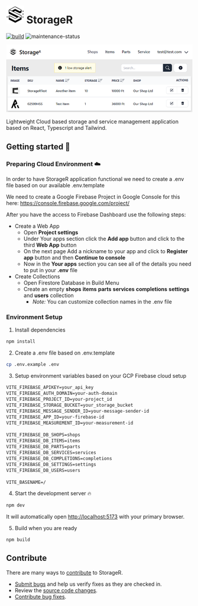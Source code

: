 # ![Logo](./src/assets/logo_48.png) StorageR

[![build](https://github.com/Reterics/storager/actions/workflows/npm-build-test.yml/badge.svg)](https://github.com/Reterics/storager/actions/workflows/npm-build-test.yml) ![maintenance-status](https://img.shields.io/badge/maintenance-actively--developed-brightgreen.svg)

![Preview](./public/img/screenshot.png)

Lightweight Cloud based storage and service management application based on React, Typescript and Tailwind.

## Getting started 🚀

### Preparing Cloud Environment ☁️

In order to have StorageR application functional we need to create a .env file based on our available .env.template

We need to create a Google Firebase Project in Google Console for this here: https://console.firebase.google.com/project/

After you have the access to Firebase Dashboard use the following steps:

- Create a Web App
    - Open **Project settings**
    - Under Your apps section click the **Add app** button and click to the third **Web App** button
    - On the next page Add a nickname to your app and click to **Register app** button and then **Continue to console**
    - Now in the **Your apps** section you can see all of the details you need to put in your **.env** file
- Create Collections
    - Open Firestore Database in Build Menu
    - Create an empty **shops**  **items** **parts** **services** **completions** **settings** and **users** collection
      - _Note:_ You can customize collection names in the .env file

### Environment Setup

1. Install dependencies

```bash
npm install
```

2. Create a .env file based on .env.template
```bash
cp .env.example .env
```

3. Setup environment variables based on your GCP Firebase cloud setup

```dotenv
VITE_FIREBASE_APIKEY=your_api_key
VITE_FIREBASE_AUTH_DOMAIN=your-auth-domain
VITE_FIREBASE_PROJECT_ID=your-project_id
VITE_FIREBASE_STORAGE_BUCKET=your_storage_bucket
VITE_FIREBASE_MESSAGE_SENDER_ID=your-message-sender-id
VITE_FIREBASE_APP_ID=your-firebase-id
VITE_FIREBASE_MEASUREMENT_ID=your-measurement-id

VITE_FIREBASE_DB_SHOPS=shops
VITE_FIREBASE_DB_ITEMS=items
VITE_FIREBASE_DB_PARTS=parts
VITE_FIREBASE_DB_SERVICES=services
VITE_FIREBASE_DB_COMPLETIONS=completions
VITE_FIREBASE_DB_SETTINGS=settings
VITE_FIREBASE_DB_USERS=users

VITE_BASENAME=/
```

4. Start the development server 🔥
```bash
npm dev
```
It will automatically open [http://localhost:5173](http://localhost:5173) with your primary browser.

5. Build when you are ready
```bash
npm build
```




## Contribute

There are many ways to [contribute](./CONTRIBUTING.md) to StorageR.
* [Submit bugs](https://github.com/Reterics/storager/issues) and help us verify fixes as they are checked in.
* Review the [source code changes](https://github.com/Reterics/storager/pulls).
* [Contribute bug fixes](https://github.com/Reterics/storager/blob/main/CONTRIBUTING.md).

